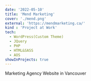 ```yaml
---
date: '2022-05-10'
title: 'Mend Marketing'
cover: './mend.png'
external: 'https://mendmarketing.ca/'
kind : 'Project at Work'
tech:
  - WordPress(Custom Theme)
  - JQuery
  - PHP
  - HTML&SASS
  - AOS
showInProjects: true
---
```


Marketing Agency Website in Vancouver
